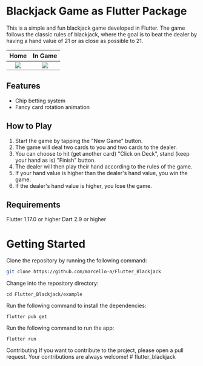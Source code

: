 # Blackjack Game as Flutter Package
This is a simple and fun blackjack game developed in Flutter. The game follows the classic rules of blackjack, where the goal is to beat the dealer by having a hand value of 21 or as close as possible to 21.

Home            |  In Game
:-------------------------:|:-------------------------:
![](assets/read_me/screenshot_game_home.png)  |  ![](assets/read_me/screenshot_game_in_game.png)

## Features
- Chip betting system
- Fancy card rotation animation

## How to Play
1. Start the game by tapping the "New Game" button.
2. The game will deal two cards to you and two cards to the dealer.
3. You can choose to hit (get another card) "Click on Deck", stand (keep your hand as is) "Finish" button.
4. The dealer will then play their hand according to the rules of the game.
5. If your hand value is higher than the dealer's hand value, you win the game.
6. If the dealer's hand value is higher, you lose the game.

## Requirements
Flutter 1.17.0 or higher
Dart 2.9 or higher

# Getting Started
Clone the repository by running the following command:
```bash
git clone https://github.com/marcello-a/Flutter_Blackjack
```

Change into the repository directory:
```
cd Flutter_Blackjack/example
```
Run the following command to install the dependencies:
```
flutter pub get
```
Run the following command to run the app:
```
flutter run
```
Contributing
If you want to contribute to the project, please open a pull request. Your contributions are always welcome!
#   f l u t t e r _ b l a c k j a c k  
 